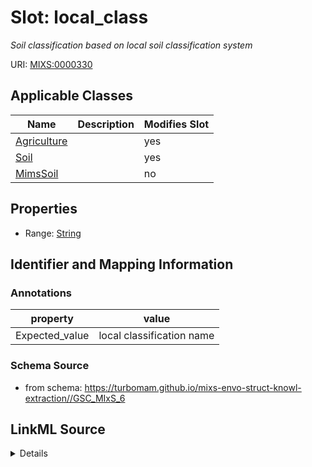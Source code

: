 # Slot: local_class


_Soil classification based on local soil classification system_



URI: [MIXS:0000330](https://w3id.org/mixs/0000330)



<!-- no inheritance hierarchy -->




## Applicable Classes

| Name | Description | Modifies Slot |
| --- | --- | --- |
[Agriculture](Agriculture.md) |  |  yes  |
[Soil](Soil.md) |  |  yes  |
[MimsSoil](MimsSoil.md) |  |  no  |







## Properties

* Range: [String](String.md)





## Identifier and Mapping Information





### Annotations

| property | value |
| --- | --- |
| Expected_value | local classification name |



### Schema Source


* from schema: https://turbomam.github.io/mixs-envo-struct-knowl-extraction//GSC_MIxS_6




## LinkML Source

<details>
```yaml
name: local_class
annotations:
  Expected_value:
    tag: Expected_value
    value: local classification name
description: Soil classification based on local soil classification system
title: soil_taxonomic/local classification
notes:
- classification
from_schema: https://turbomam.github.io/mixs-envo-struct-knowl-extraction//GSC_MIxS_6
rank: 1000
string_serialization: '{text}'
slot_uri: MIXS:0000330
multivalued: false
alias: local_class
domain_of:
- Agriculture
- Soil
range: string

```
</details>